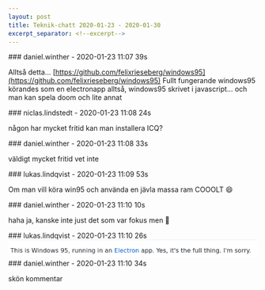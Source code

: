 ```yaml
---
layout: post
title: Teknik-chatt 2020-01-23 - 2020-01-30
excerpt_separator: <!--excerpt-->
---
```

<section class="message" markdown="1">
### daniel.winther - 2020-01-23 11:07 39s

Alltså detta...
[https://github.com/felixrieseberg/windows95](https://github.com/felixrieseberg/windows95)
Fullt fungerande windows95 körandes som en electronapp
alltså, windows95 skrivet i javascript...
och man kan spela doom och lite annat
</section>
<section class="message" markdown="1">
### niclas.lindstedt - 2020-01-23 11:08 24s

någon har mycket fritid
kan man installera ICQ?
</section>
<section class="message" markdown="1">
### daniel.winther - 2020-01-23 11:08 33s

väldigt mycket fritid
vet inte
</section>
<section class="message" markdown="1">
### lukas.lindqvist - 2020-01-23 11:09 53s

Om man vill köra win95 och använda en jävla massa ram
COOOLT 😄
</section>
<section class="message" markdown="1">
### daniel.winther - 2020-01-23 11:10 10s

haha
ja, kanske inte just det som var fokus men 🙂
</section>
<section class="message" markdown="1">
### lukas.lindqvist - 2020-01-23 11:10 26s


<div class="imageblock">
<a href="/assets/blogAssets/FSMQREY90-image.png">
<img alt="image.png" src="/assets/blogAssets/FSMQREY90-image.png"/>
</a></div>

     
</section>
<section class="message" markdown="1">
### daniel.winther - 2020-01-23 11:10 34s

skön kommentar

<!--excerpt-->
</section>